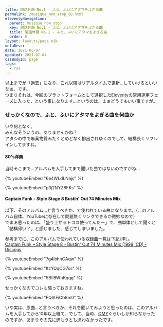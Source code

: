 ```yaml
---
title: 閑話休題 No.1 - ふと、ふいにアタマをよぎる曲
permalink: /musique_non_stop_08.html
eleventyNavigation:
  parent: musique_non_stop
  key: 閑話休題 No.1 - ふと、ふいにアタマをよぎる曲
  title: 閑話休題 No.1 - ふと、ふいにアタマをよぎる曲
  order: 8
layout: layouts/page.njk
metaDesc:
date: 2021-06-07
updated: 2021-07-04
cssBodyId: page
tags:
  - rss
---
```


以上までが「過去」になり、これ以降はリアルタイムで更新…していけるといいなぁ、です。  
つまりそれは、今回のプラットフォームとして選択した[Eleventy](https://www.11ty.dev/)の常用運用フェーズに入った、という事になります…というのは、まぁどうでもいい事ですが。


### せっかくなので、ふと、ふいにアタマをよぎる曲を何曲か

いや何となく。  
みんなそういうの、ありませんかね？  
アタシの中で麻薬物質みたくとめどなく排出されゆくのでして、結構長くリフレインしてますね。


#### 80's洋楽

当時そこまで…アルバムを入手してまで聞いた曲ではないのですがね…

{% youtubeEmbed "6e4WLdLNajs" %}

{% youtubeEmbed "p3j2NYZ8FKs" %}


#### Captain Funk - Style Stage 8 Bustin' Out 74 Minutes Mix

以下、そのアルバム…と言うべきか、で使われている曲になります。（このアルバム自体、YouTubeに存在して問題無くリンクできるか微妙なので）  
でまぁ思ったのは、「盛り上がるトコロ使ってんだー」で、曲単体として聞くと「結構薄い？」と感じました、感じてしまいました。

参考までに、このアルバムで使われている収録曲一覧は下記URL。  
[Captain Funk – Style Stage 8 - Bustin' Out 74 Minutes Mix (1999, CD) - Discogs](https://www.discogs.com/ja/Captain-Funk-Style-Stage-8-Bustin-Out-74-Minutes-Mix/release/751740)


{% youtubeEmbed "7g4ibhnCAqw" %}

{% youtubeEmbed "ItzYQqCG7ss" %}

{% youtubeEmbed "5BIIBWhKqqg" %}

せっかくなのでコレも張っておきますね。

{% youtubeEmbed "FQlAEiCb8m0" %}

いや実は、原曲…と言うべきか、それを聞いてみようと思ったのは、このアルバムを入手してから10年以上経て、でして、当時、[OMY](https://ja.wikipedia.org/wiki/%E3%82%AA%E3%83%AA%E3%82%A8%E3%83%B3%E3%82%BF%E3%83%AB%E3%83%BB%E3%83%9E%E3%82%B0%E3%83%8D%E3%83%81%E3%83%83%E3%82%AF%E3%83%BB%E3%82%A4%E3%82%A8%E3%83%AD%E3%83%BC)ぐらいしか知らなかったのですが、あまりその先に進もうとも思わなかったです。
